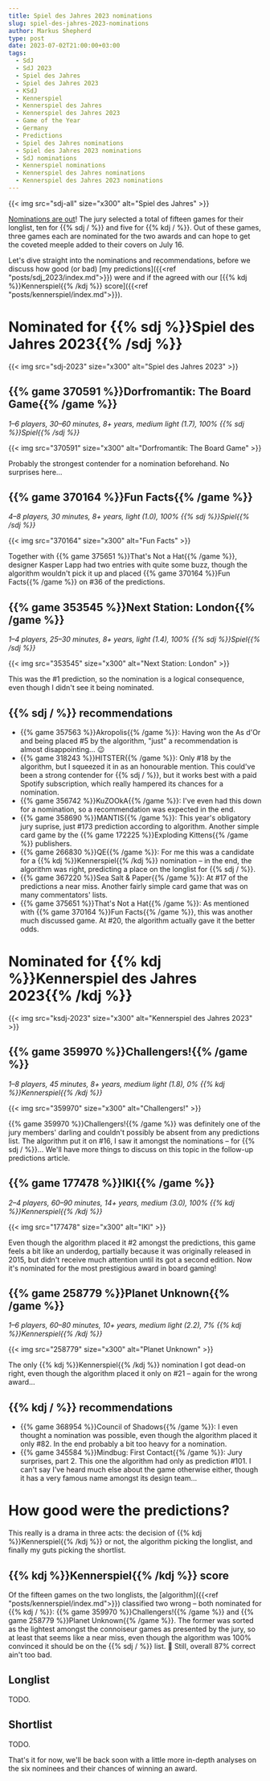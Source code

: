 ```yaml
---
title: Spiel des Jahres 2023 nominations
slug: spiel-des-jahres-2023-nominations
author: Markus Shepherd
type: post
date: 2023-07-02T21:00:00+03:00
tags:
  - SdJ
  - SdJ 2023
  - Spiel des Jahres
  - Spiel des Jahres 2023
  - KSdJ
  - Kennerspiel
  - Kennerspiel des Jahres
  - Kennerspiel des Jahres 2023
  - Game of the Year
  - Germany
  - Predictions
  - Spiel des Jahres nominations
  - Spiel des Jahres 2023 nominations
  - SdJ nominations
  - Kennerspiel nominations
  - Kennerspiel des Jahres nominations
  - Kennerspiel des Jahres 2023 nominations
---
```


{{< img src="sdj-all" size="x300" alt="Spiel des Jahres" >}}

[Nominations are out](https://www.spiel-des-jahres.de/aktuelle-preistraeger-2023/)! The jury selected a total of fifteen games for their longlist, ten for {{% sdj / %}} and five for {{% kdj / %}}. Out of these games, three games each are nominated for the two awards and can hope to get the coveted meeple added to their covers on July 16.

Let's dive straight into the nominations and recommendations, before we discuss how good (or bad) [my predictions]({{<ref "posts/sdj_2023/index.md">}}) were and if the agreed with our [{{% kdj %}}Kennerspiel{{% /kdj %}} score]({{<ref "posts/kennerspiel/index.md">}}).


# Nominated for {{% sdj %}}Spiel des Jahres 2023{{% /sdj %}}

{{< img src="sdj-2023" size="x300" alt="Spiel des Jahres 2023" >}}


## {{% game 370591 %}}Dorfromantik: The Board Game{{% /game %}}

*1–6 players, 30–60 minutes, 8+ years, medium light (1.7), 100% {{% sdj %}}Spiel{{% /sdj %}}*

{{< img src="370591" size="x300" alt="Dorfromantik: The Board Game" >}}

Probably the strongest contender for a nomination beforehand. No surprises here…


## {{% game 370164 %}}Fun Facts{{% /game %}}

*4–8 players, 30 minutes, 8+ years, light (1.0), 100% {{% sdj %}}Spiel{{% /sdj %}}*

{{< img src="370164" size="x300" alt="Fun Facts" >}}

Together with {{% game 375651 %}}That's Not a Hat{{% /game %}}, designer Kasper Lapp had two entries with quite some buzz, though the algorithm wouldn't pick it up and placed {{% game 370164 %}}Fun Facts{{% /game %}} on #36 of the predictions.


## {{% game 353545 %}}Next Station: London{{% /game %}}

*1–4 players, 25–30 minutes, 8+ years, light (1.4), 100% {{% sdj %}}Spiel{{% /sdj %}}*

{{< img src="353545" size="x300" alt="Next Station: London" >}}

This was the #1 prediction, so the nomination is a logical consequence, even though I didn't see it being nominated.


## {{% sdj / %}} recommendations

* {{% game 357563 %}}Akropolis{{% /game %}}: Having won the As d'Or and being placed #5 by the algorithm, "just" a recommendation is almost disappointing… 😉
* {{% game 318243 %}}HITSTER{{% /game %}}: Only #18 by the algorithm, but I squeezed it in as an honourable mention. This could've been a strong contender for {{% sdj / %}}, but it works best with a paid Spotify subscription, which really hampered its chances for a nomination.
* {{% game 356742 %}}KuZOOkA{{% /game %}}: I've even had this down for a nomination, so a recommendation was expected in the end.
* {{% game 358690 %}}MANTIS{{% /game %}}: This year's obligatory jury suprise, just #173 prediction according to algorithm. Another simple card game by the {{% game 172225 %}}Exploding Kittens{{% /game %}} publishers.
* {{% game 266830 %}}QE{{% /game %}}: For me this was a candidate for a {{% kdj %}}Kennerspiel{{% /kdj %}} nomination – in the end, the algorithm was right, predicting a place on the longlist for {{% sdj / %}}.
* {{% game 367220 %}}Sea Salt & Paper{{% /game %}}: At #17 of the predictions a near miss. Another fairly simple card game that was on many commentators' lists.
* {{% game 375651 %}}That's Not a Hat{{% /game %}}: As mentioned with {{% game 370164 %}}Fun Facts{{% /game %}}, this was another much discussed game. At #20, the algorithm actually gave it the better odds.


# Nominated for {{% kdj %}}Kennerspiel des Jahres 2023{{% /kdj %}}

{{< img src="ksdj-2023" size="x300" alt="Kennerspiel des Jahres 2023" >}}


## {{% game 359970 %}}Challengers!{{% /game %}}

*1–8 players, 45 minutes, 8+ years, medium light (1.8), 0% {{% kdj %}}Kennerspiel{{% /kdj %}}*

{{< img src="359970" size="x300" alt="Challengers!" >}}

{{% game 359970 %}}Challengers!{{% /game %}} was definitely one of the jury members' darling and couldn't possibly be absent from any predictions list. The algorithm put it on #16, I saw it amongst the nominations – for {{% sdj / %}}… We'll have more things to discuss on this topic in the follow-up predictions article.


## {{% game 177478 %}}IKI{{% /game %}}

*2–4 players, 60–90 minutes, 14+ years, medium (3.0), 100% {{% kdj %}}Kennerspiel{{% /kdj %}}*

{{< img src="177478" size="x300" alt="IKI" >}}

Even though the algorithm placed it #2 amongst the predictions, this game feels a bit like an underdog, partially because it was originally released in 2015, but didn't receive much attention until its got a second edition. Now it's nominated for the most prestigious award in board gaming!


## {{% game 258779 %}}Planet Unknown{{% /game %}}

*1–6 players, 60–80 minutes, 10+ years, medium light (2.2), 7% {{% kdj %}}Kennerspiel{{% /kdj %}}*

{{< img src="258779" size="x300" alt="Planet Unknown" >}}

The only {{% kdj %}}Kennerspiel{{% /kdj %}} nomination I got dead-on right, even though the algorithm placed it only on #21 – again for the wrong award…


## {{% kdj / %}} recommendations

* {{% game 368954 %}}Council of Shadows{{% /game %}}: I even thought a nomination was possible, even though the algorithm placed it only #82. In the end probably a bit too heavy for a nomination.
* {{% game 345584 %}}Mindbug: First Contact{{% /game %}}: Jury surprises, part 2. This one the algorithm had only as prediction #101. I can't say I've heard much else about the game otherwise either, though it has a very famous name amongst its design team…


# How good were the predictions?

This really is a drama in three acts: the decision of {{% kdj %}}Kennerspiel{{% /kdj %}} or not, the algorithm picking the longlist, and finally my guts picking the shortlist.


## {{% kdj %}}Kennerspiel{{% /kdj %}} score

Of the fifteen games on the two longlists, the [algorithm]({{<ref "posts/kennerspiel/index.md">}}) classified two wrong – both nominated for {{% kdj / %}}: {{% game 359970 %}}Challengers!{{% /game %}} and {{% game 258779 %}}Planet Unknown{{% /game %}}. The former was sorted as the lightest amongst the connoiseur games as presented by the jury, so at least that seems like a near miss, even though the algorithm was 100% convinced it should be on the {{% sdj / %}} list. 🙈 Still, overall 87% correct ain't too bad.


## Longlist

TODO.


## Shortlist

TODO.

That's it for now, we'll be back soon with a little more in-depth analyses on the six nominees and their chances of winning an award.
